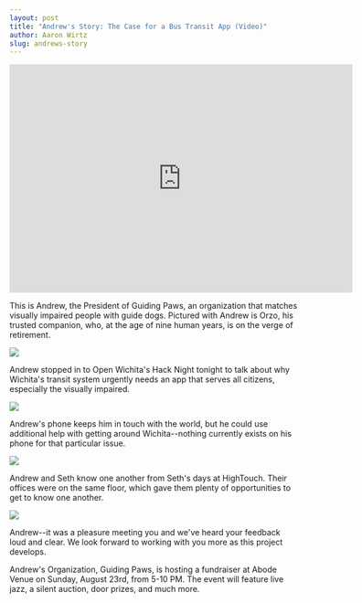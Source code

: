 ```yaml
---
layout: post
title: "Andrew's Story: The Case for a Bus Transit App (Video)"
author: Aaron Wirtz
slug: andrews-story
---
```


<iframe width="600" height="400" src="https://www.youtube.com/embed/U1Mj4UpFGwk" frameborder="0" allowfullscreen></iframe>

This is Andrew, the President of Guiding Paws, an organization that matches visually impaired people with guide dogs. Pictured with Andrew is Orzo, his trusted companion, who, at the age of nine human years, is on the verge of retirement.

![](http://i.imgur.com/cSOfnfL.jpg?1)

Andrew stopped in to Open Wichita's Hack Night tonight to talk about why Wichita's transit system urgently needs an app that serves all citizens, especially the visually impaired.

![](http://i.imgur.com/wG4Owf0.jpg?1)

Andrew's phone keeps him in touch with the world, but he could use additional help with getting around Wichita--nothing currently exists on his phone for that particular issue.

![](http://i.imgur.com/Vw30uog.jpg?1)

Andrew and Seth know one another from Seth's days at HighTouch. Their offices were on the same floor, which gave them plenty of opportunities to get to know one another. 

![](http://i.imgur.com/8OjP1q4.jpg?2)

Andrew--it was a pleasure meeting you and we've heard your feedback loud and clear. We look forward to working with you more as this project develops.

Andrew's Organization, Guiding Paws, is hosting a fundraiser at Abode Venue on Sunday, August 23rd, from 5-10 PM. The event will feature live jazz, a silent auction, door prizes, and much more.
